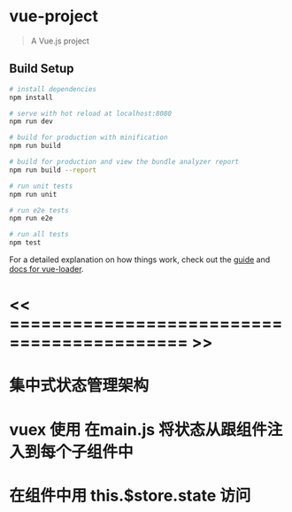 # vue-project

> A Vue.js project

## Build Setup

``` bash
# install dependencies
npm install

# serve with hot reload at localhost:8080
npm run dev

# build for production with minification
npm run build

# build for production and view the bundle analyzer report
npm run build --report

# run unit tests
npm run unit

# run e2e tests
npm run e2e

# run all tests
npm test
```

For a detailed explanation on how things work, check out the [guide](http://vuejs-templates.github.io/webpack/) and [docs for vue-loader](http://vuejs.github.io/vue-loader).








# << =========================================== >>

# 集中式状态管理架构

# vuex 使用 在main.js 将状态从跟组件注入到每个子组件中

# 在组件中用 this.$store.state 访问





